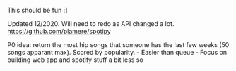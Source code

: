 This should be fun :]


Updated 12/2020. Will need to redo as API changed a lot. https://github.com/plamere/spotipy

P0 idea: return the most hip songs that someone has the last few weeks (50 songs apparant max). Scored by popularity.
    - Easier than queue
    - Focus on building web app and spotify stuff a bit less so
